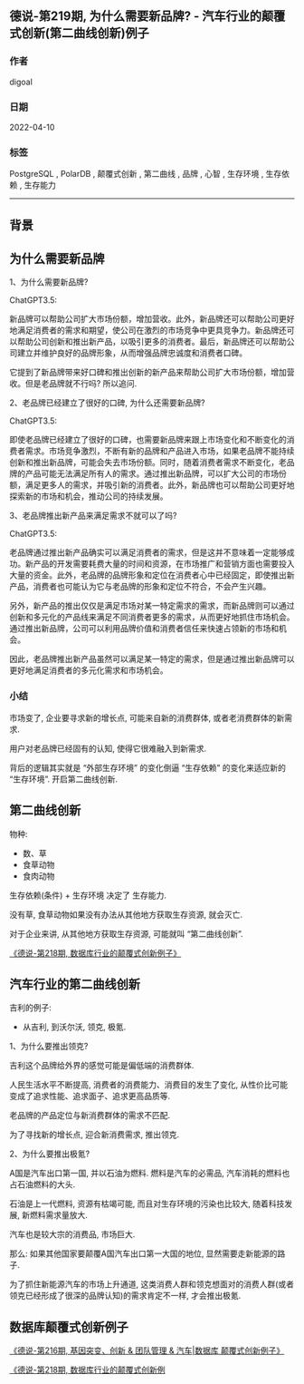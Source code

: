 ## 德说-第219期, 为什么需要新品牌? - 汽车行业的颠覆式创新(第二曲线创新)例子       
                
### 作者                
digoal                
                
### 日期                
2022-04-10               
                
### 标签                
PostgreSQL , PolarDB , 颠覆式创新 , 第二曲线 , 品牌 , 心智 , 生存环境 , 生存依赖 , 生存能力           
                
----                
                
## 背景      
    
## 为什么需要新品牌    
    
1、为什么需要新品牌?     
    
ChatGPT3.5:     
    
新品牌可以帮助公司扩大市场份额，增加营收。此外，新品牌还可以帮助公司更好地满足消费者的需求和期望，使公司在激烈的市场竞争中更具竞争力。新品牌还可以帮助公司创新和推出新产品，以吸引更多的消费者。最后，新品牌还可以帮助公司建立并维护良好的品牌形象，从而增强品牌忠诚度和消费者口碑。    
    
它提到了新品牌带来好口碑和推出创新的新产品来帮助公司扩大市场份额，增加营收。但是老品牌就不行吗?  所以追问.    
    
2、老品牌已经建立了很好的口碑, 为什么还需要新品牌?     
    
ChatGPT3.5:    
    
即使老品牌已经建立了很好的口碑，也需要新品牌来跟上市场变化和不断变化的消费者需求。市场竞争激烈，不断有新的品牌和产品进入市场，如果老品牌不能持续创新和推出新品牌，可能会失去市场份额。同时，随着消费者需求不断变化，老品牌的产品可能无法满足所有人的需求。通过推出新品牌，可以扩大公司的市场份额，满足更多人的需求，并吸引新的消费者。此外，新品牌也可以帮助公司更好地探索新的市场和机会，推动公司的持续发展。    
    
3、老品牌推出新产品来满足需求不就可以了吗?    
    
ChatGPT3.5:     
    
老品牌通过推出新产品确实可以满足消费者的需求，但是这并不意味着一定能够成功。新产品的开发需要耗费大量的时间和资源，在市场推广和营销方面也需要投入大量的资金。此外，老品牌的品牌形象和定位在消费者心中已经固定，即使推出新产品，消费者也可能认为它与老品牌的形象和定位不符合，不会产生兴趣。    
    
另外，新产品的推出仅仅是满足市场对某一特定需求的需求，而新品牌则可以通过创新和多元化的产品线来满足不同消费者更多的需求，从而更好地抓住市场机会。通过推出新品牌，公司可以利用品牌价值和消费者信任来快速占领新的市场和机会。    
    
因此，老品牌推出新产品虽然可以满足某一特定的需求，但是通过推出新品牌可以更好地满足消费者的多元化需求和市场机会。    
    
    
### 小结    
市场变了, 企业要寻求新的增长点, 可能来自新的消费群体, 或者老消费群体的新需求.      
    
用户对老品牌已经固有的认知, 使得它很难融入到新需求.       
    
背后的逻辑其实就是 “外部生存环境” 的变化倒逼 “生存依赖” 的变化来适应新的 “生存环境”. 开启第二曲线创新.       
        
## 第二曲线创新        
物种:         
- 数、草        
- 食草动物        
- 食肉动物        
        
生存依赖(条件) + 生存环境 决定了 生存能力.         
        
没有草, 食草动物如果没有办法从其他地方获取生存资源, 就会灭亡.          
        
对于企业来讲, 从其他地方获取生存资源, 可能就叫 “第二曲线创新”.         
    
[《德说-第218期, 数据库行业的颠覆式创新例子》](../202304/20230404_02.md)      
    
## 汽车行业的第二曲线创新    
    
吉利的例子:     
- 从吉利, 到沃尔沃, 领克, 极氪.      
    
1、为什么要推出领克?       
    
吉利这个品牌给外界的感觉可能是偏低端的消费群体.     
    
人民生活水平不断提高, 消费者的消费能力、消费目的发生了变化, 从性价比可能变成了追求性能、追求面子、追求更高品质等.     
    
老品牌的产品定位与新消费群体的需求不匹配.      
    
为了寻找新的增长点, 迎合新消费需求, 推出领克.        
    
2、为什么要推出极氪?       
       
A国是汽车出口第一国, 并以石油为燃料. 燃料是汽车的必需品, 汽车消耗的燃料也占石油燃料的大头.        
    
石油是上一代燃料, 资源有枯竭可能, 而且对生存环境的污染也比较大, 随着科技发展, 新燃料需求量放大.       
    
汽车也是较大宗的消费品, 市场巨大.       
    
那么: 如果其他国家要颠覆A国汽车出口第一大国的地位, 显然需要走新能源的路子.       
      
为了抓住新能源汽车的市场上升通道, 这类消费人群和领克想面对的消费人群(或者领克已经形成了很深的品牌认知)的需求肯定不一样, 才会推出极氪.        
       
## 数据库颠覆式创新例子  
  
[《德说-第216期, 基因突变、创新 & 团队管理 & 汽车|数据库 颠覆式创新例子》](202304/20230404_02.md)    
  
[《德说-第218期, 数据库行业的颠覆式创新例](../202304/20230410_02.md)  
  

